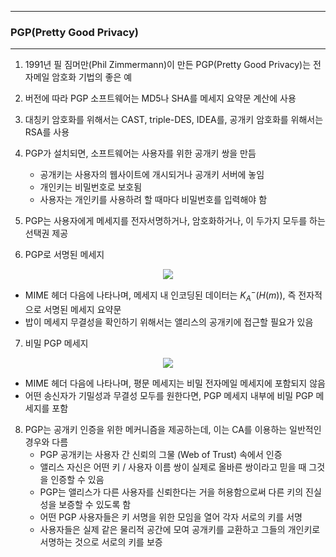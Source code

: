 -----
### PGP(Pretty Good Privacy)
-----
1. 1991년 필 짐머만(Phil Zimmermann)이 만든 PGP(Pretty Good Privacy)는 전자메일 암호화 기법의 좋은 예
2. 버전에 따라 PGP 소프트웨어는 MD5나 SHA를 메세지 요약문 계산에 사용
3. 대칭키 암호화를 위해서는 CAST, triple-DES, IDEA를, 공개키 암호화를 위해서는 RSA를 사용
4. PGP가 설치되면, 소프트웨어는 사용자를 위한 공개키 쌍을 만듬
   - 공개키는 사용자의 웹사이트에 개시되거나 공개키 서버에 놓임
   - 개인키는 비밀번호로 보호됨
   - 사용자는 개인키를 사용하려 할 때마다 비밀번호를 입력해야 함

5. PGP는 사용자에게 메세지를 전자서명하거나, 암호화하거나, 이 두가지 모두를 하는 선택권 제공

6. PGP로 서명된 메세지
<div align="center">
<img src="https://github.com/user-attachments/assets/e2f55772-d829-46f7-8c6d-459230f703aa">
</div>

  - MIME 헤더 다음에 나타나며, 메세지 내 인코딩된 데이터는 $K_A^{-}(H(m))$, 즉 전자적으로 서명된 메세지 요약문
  - 밥이 메세지 무결성을 확인하기 위해서는 앨리스의 공개키에 접근할 필요가 있음

7. 비밀 PGP 메세지
<div align="center">
<img src="https://github.com/user-attachments/assets/f7c0eb3b-1d35-4892-9ca1-e5f083e83159">
</div>

  - MIME 헤더 다음에 나타나며, 평문 메세지는 비밀 전자메일 메세지에 포함되지 않음
  - 어떤 송신자가 기밀성과 무결성 모두를 원한다면, PGP 메세지 내부에 비밀 PGP 메세지를 포함

8. PGP는 공개키 인증을 위한 메커니즘을 제공하는데, 이는 CA를 이용하는 일반적인 경우와 다름
   - PGP 공개키는 사용자 간 신뢰의 그물 (Web of Trust) 속에서 인증
   - 앨리스 자신은 어떤 키 / 사용자 이름 쌍이 실제로 올바른 쌍이라고 믿을 때 그것을 인증할 수 있음
   - PGP는 앨리스가 다른 사용자를 신뢰한다는 거을 허용함으로써 다른 키의 진실성을 보증할 수 있도록 함
   - 어떤 PGP 사용자들은 키 서명을 위한 모임을 열어 각자 서로의 키를 서명
   - 사용자들은 실제 같은 물리적 공간에 모여 공개키를 교환하고 그들의 개인키로 서명하는 것으로 서로의 키를 보증
